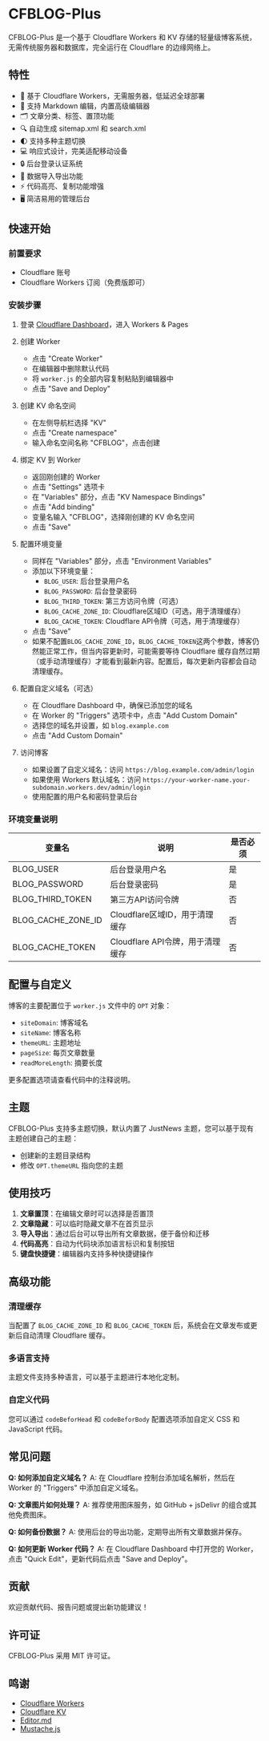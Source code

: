 # CFBLOG-Plus

CFBLOG-Plus 是一个基于 Cloudflare Workers 和 KV 存储的轻量级博客系统，无需传统服务器和数据库，完全运行在 Cloudflare 的边缘网络上。

## 特性

- 🚀 基于 Cloudflare Workers，无需服务器，低延迟全球部署
- 📝 支持 Markdown 编辑，内置高级编辑器
- 🗂️ 文章分类、标签、置顶功能
- 🔍 自动生成 sitemap.xml 和 search.xml
- 🌓 支持多种主题切换
- 💻 响应式设计，完美适配移动设备
- 🔒 后台登录认证系统
- 🔄 数据导入导出功能
- ⚡ 代码高亮、复制功能增强
- 🖥️ 简洁易用的管理后台

## 快速开始

### 前置要求

- Cloudflare 账号
- Cloudflare Workers 订阅（免费版即可）

### 安装步骤

1. 登录 [Cloudflare Dashboard](https://dash.cloudflare.com/)，进入 Workers & Pages

2. 创建 Worker
   - 点击 "Create Worker"
   - 在编辑器中删除默认代码
   - 将 `worker.js` 的全部内容复制粘贴到编辑器中
   - 点击 "Save and Deploy"

3. 创建 KV 命名空间
   - 在左侧导航栏选择 "KV"
   - 点击 "Create namespace"
   - 输入命名空间名称 "CFBLOG"，点击创建

4. 绑定 KV 到 Worker
   - 返回刚创建的 Worker
   - 点击 "Settings" 选项卡
   - 在 "Variables" 部分，点击 "KV Namespace Bindings"
   - 点击 "Add binding"
   - 变量名输入 "CFBLOG"，选择刚创建的 KV 命名空间
   - 点击 "Save"

5. 配置环境变量
   - 同样在 "Variables" 部分，点击 "Environment Variables"
   - 添加以下环境变量：
     - `BLOG_USER`: 后台登录用户名
     - `BLOG_PASSWORD`: 后台登录密码
     - `BLOG_THIRD_TOKEN`: 第三方访问令牌（可选）
     - `BLOG_CACHE_ZONE_ID`: Cloudflare区域ID（可选，用于清理缓存）
     - `BLOG_CACHE_TOKEN`: Cloudflare API令牌（可选，用于清理缓存）
   - 点击 "Save"
   - 如果不配置`BLOG_CACHE_ZONE_ID`，`BLOG_CACHE_TOKEN`这两个参数，博客仍然能正常工作，但当内容更新时，可能需要等待 Cloudflare 缓存自然过期（或手动清理缓存）才能看到最新内容。配置后，每次更新内容都会自动清理缓存。
6. 配置自定义域名（可选）
   - 在 Cloudflare Dashboard 中，确保已添加您的域名
   - 在 Worker 的 "Triggers" 选项卡中，点击 "Add Custom Domain"
   - 选择您的域名并设置，如 `blog.example.com`
   - 点击 "Add Custom Domain"

7. 访问博客
   - 如果设置了自定义域名：访问 `https://blog.example.com/admin/login`
   - 如果使用 Workers 默认域名：访问 `https://your-worker-name.your-subdomain.workers.dev/admin/login`
   - 使用配置的用户名和密码登录后台

### 环境变量说明

| 变量名 | 说明 | 是否必须 |
|-------|------|---------|
| BLOG_USER | 后台登录用户名 | 是 |
| BLOG_PASSWORD | 后台登录密码 | 是 |
| BLOG_THIRD_TOKEN | 第三方API访问令牌 | 否 |
| BLOG_CACHE_ZONE_ID | Cloudflare区域ID，用于清理缓存 | 否 |
| BLOG_CACHE_TOKEN | Cloudflare API令牌，用于清理缓存 | 否 |

## 配置与自定义

博客的主要配置位于 `worker.js` 文件中的 `OPT` 对象：

- `siteDomain`: 博客域名
- `siteName`: 博客名称
- `themeURL`: 主题地址
- `pageSize`: 每页文章数量
- `readMoreLength`: 摘要长度

更多配置选项请查看代码中的注释说明。

## 主题

CFBLOG-Plus 支持多主题切换，默认内置了 JustNews 主题，您可以基于现有主题创建自己的主题：

- 创建新的主题目录结构
- 修改 `OPT.themeURL` 指向您的主题

## 使用技巧

1. **文章置顶**：在编辑文章时可以选择是否置顶
2. **文章隐藏**：可以临时隐藏文章不在首页显示
3. **导入导出**：通过后台可以导出所有文章数据，便于备份和迁移
4. **代码高亮**：自动为代码块添加语言标识和复制按钮
5. **键盘快捷键**：编辑器内支持多种快捷键操作

## 高级功能

### 清理缓存

当配置了 `BLOG_CACHE_ZONE_ID` 和 `BLOG_CACHE_TOKEN` 后，系统会在文章发布或更新后自动清理 Cloudflare 缓存。

### 多语言支持

主题文件支持多种语言，可以基于主题进行本地化定制。

### 自定义代码

您可以通过 `codeBeforHead` 和 `codeBeforBody` 配置选项添加自定义 CSS 和 JavaScript 代码。

## 常见问题

**Q: 如何添加自定义域名？**
A: 在 Cloudflare 控制台添加域名解析，然后在 Worker 的 "Triggers" 中添加自定义域名。

**Q: 文章图片如何处理？**
A: 推荐使用图床服务，如 GitHub + jsDelivr 的组合或其他免费图床。

**Q: 如何备份数据？**
A: 使用后台的导出功能，定期导出所有文章数据并保存。

**Q: 如何更新 Worker 代码？**
A: 在 Cloudflare Dashboard 中打开您的 Worker，点击 "Quick Edit"，更新代码后点击 "Save and Deploy"。

## 贡献

欢迎贡献代码、报告问题或提出新功能建议！

## 许可证

CFBLOG-Plus 采用 MIT 许可证。

## 鸣谢

- [Cloudflare Workers](https://workers.cloudflare.com/)
- [Cloudflare KV](https://www.cloudflare.com/products/workers-kv/)
- [Editor.md](https://github.com/pandao/editor.md)
- [Mustache.js](https://github.com/janl/mustache.js) 
